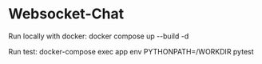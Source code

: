 # Websocket-Chat


Run locally with docker:
docker compose up --build -d


Run test:
docker-compose exec app env PYTHONPATH=/WORKDIR pytest